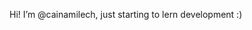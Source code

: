 Hi! I’m @cainamilech, just starting to lern development :)

<!---
cainamilech/cainamilech is a ✨ special ✨ repository because its `README.md` (this file) appears on your GitHub profile.
You can click the Preview link to take a look at your changes.
--->
